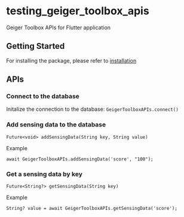 # testing_geiger_toolbox_apis

Geiger Toolbox APIs for Flutter application

## Getting Started
For installing the package, please refer to [installation](https://pub.dev/packages/geiger_toolbox_apis/install)

## APIs

### Connect to the database
Initalize the connection to the database: `GeigerToolboxAPIs.connect()`

### Add sensing data to the database

```
Future<void> addSensingData(String key, String value)
```

Example
```
await GeigerToolboxAPIs.addSensingData('score', "100");
```
### Get a sensing data by key

```
Future<String?> getSensingData(String key)
```

Example
```
String? value = await GeigerToolboxAPIs.getSensingData('score');
```